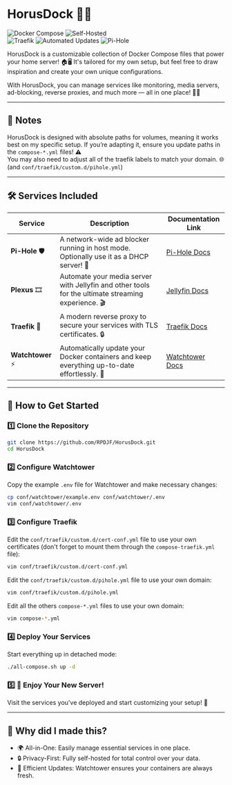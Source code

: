 # HorusDock 🚀🐳  

![Docker Compose](https://img.shields.io/badge/Docker-Compose-2496ED?logo=docker&logoColor=white&style=flat-square)
![Self-Hosted](https://img.shields.io/badge/Self--Hosted-Powered_by_You-ff69b4?style=flat-square)  
![Traefik](https://img.shields.io/badge/Reverse%20Proxy-Traefik-61DAFB?style=flat-square&logo=traefik&logoColor=white)
![Automated Updates](https://img.shields.io/badge/Automated%20Updates-Watchtower-25A162?style=flat-square&logo=dependabot&logoColor=white)
![Pi-Hole](https://img.shields.io/badge/Ad%20Blocking-Pi--Hole-FDDA0D?style=flat-square&logo=pihole&logoColor=white)

HorusDock is a customizable collection of Docker Compose files that power your home server! 🏠🖥️ It's tailored for my own setup, but feel free to draw inspiration and create your own unique configurations.  

With HorusDock, you can manage services like monitoring, media servers, ad-blocking, reverse proxies, and much more — all in one place! 🔧✨  

---

## 📝 Notes  
HorusDock is designed with absolute paths for volumes, meaning it works best on my specific setup. If you’re adapting it, ensure you update paths in the `compose-*.yml` files! ⚠️   
You may also need to adjust all of the traefik labels to match your domain. 🌐 (and `conf/traefik/custom.d/pihole.yml`)

---

## 🛠️ Services Included  

| Service           | Description                                                                                    | Documentation Link                         |  
|-------------------|------------------------------------------------------------------------------------------------|--------------------------------------------|  
| **Pi-Hole** 🛡️   | A network-wide ad blocker running in host mode. Optionally use it as a DHCP server! 🚀          | [Pi-Hole Docs](https://github.com/pi-hole/pi-hole) |  
| **Plexus** 🎞️     | Automate your media server with Jellyfin and other tools for the ultimate streaming experience. 🎬 | [Jellyfin Docs](https://github.com/jellyfin/jellyfin) |  
| **Traefik** 🔀    | A modern reverse proxy to secure your services with TLS certificates. 🔒                         | [Traefik Docs](https://github.com/traefik/traefik) |  
| **Watchtower** ⚡  | Automatically update your Docker containers and keep everything up-to-date effortlessly. 🔄      | [Watchtower Docs](https://github.com/containrrr/watchtower) |  

---

## 🚀 How to Get Started  

### 1️⃣ Clone the Repository  
```bash  
git clone https://github.com/RPDJF/HorusDock.git  
cd HorusDock  
```
### 2️⃣ Configure Watchtower
Copy the example `.env` file for Watchtower and make necessary changes:
```bash	
cp conf/watchtower/example.env conf/watchtower/.env  
vim conf/watchtower/.env  
```
### 3️⃣ Configure Traefik
Edit the `conf/traefik/custom.d/cert-conf.yml` file to use your own certificates (don't forget to mount them through the `compose-traefik.yml` file):
```bash
vim conf/traefik/custom.d/cert-conf.yml  
```
Edit the `conf/traefik/custom.d/pihole.yml` file to use your own domain:
```bash
vim conf/traefik/custom.d/pihole.yml  
```
Edit all the others `compose-*.yml` files to use your own domain:
```bash
vim compose-*.yml  
```
### 4️⃣ Deploy Your Services
Start everything up in detached mode:
```bash
./all-compose.sh up -d  
```
### 5️⃣ 🎉 Enjoy Your New Server!
Visit the services you've deployed and start customizing your setup! 🚀

---

## 🌟 Why did I made this?
- 🌍 All-in-One: Easily manage essential services in one place.
- 🔒 Privacy-First: Fully self-hosted for total control over your data.
- 🔄 Efficient Updates: Watchtower ensures your containers are always fresh.
